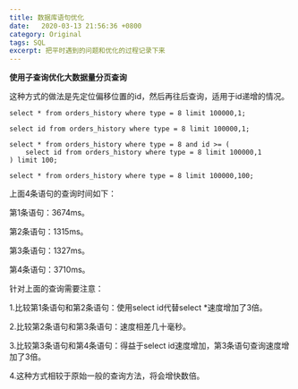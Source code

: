 ```yaml
---
title: 数据库语句优化
date:  	2020-03-13 21:56:36 +0800
category: Original
tags: SQL
excerpt: 把平时遇到的问题和优化的过程记录下来
---
```


**使用子查询优化大数据量分页查询**

这种方式的做法是先定位偏移位置的id，然后再往后查询，适用于id递增的情况。

```
select * from orders_history where type = 8 limit 100000,1;

select id from orders_history where type = 8 limit 100000,1;

select * from orders_history where type = 8 and id >= (
    select id from orders_history where type = 8 limit 100000,1
) limit 100;

select * from orders_history where type = 8 limit 100000,100;
```

上面4条语句的查询时间如下：

第1条语句：3674ms。

第2条语句：1315ms。

第3条语句：1327ms。

第4条语句：3710ms。

针对上面的查询需要注意：

1.比较第1条语句和第2条语句：使用select id代替select *速度增加了3倍。

2.比较第2条语句和第3条语句：速度相差几十毫秒。

3.比较第3条语句和第4条语句：得益于select id速度增加，第3条语句查询速度增加了3倍。

4.这种方式相较于原始一般的查询方法，将会增快数倍。